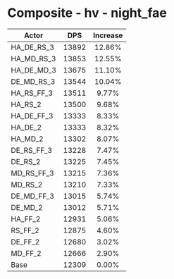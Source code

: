 # Composite - hv - night_fae
| Actor | DPS | Increase |
|---|:---:|:---:|
|HA_DE_RS_3|13892|12.86%|
|HA_MD_RS_3|13853|12.55%|
|HA_DE_MD_3|13675|11.10%|
|DE_MD_RS_3|13544|10.04%|
|HA_RS_FF_3|13511|9.77%|
|HA_RS_2|13500|9.68%|
|HA_DE_FF_3|13333|8.33%|
|HA_DE_2|13333|8.32%|
|HA_MD_2|13302|8.07%|
|DE_RS_FF_3|13228|7.47%|
|DE_RS_2|13225|7.45%|
|MD_RS_FF_3|13215|7.36%|
|MD_RS_2|13210|7.33%|
|DE_MD_FF_3|13015|5.74%|
|DE_MD_2|13012|5.71%|
|HA_FF_2|12931|5.06%|
|RS_FF_2|12875|4.60%|
|DE_FF_2|12680|3.02%|
|MD_FF_2|12666|2.90%|
|Base|12309|0.00%|
